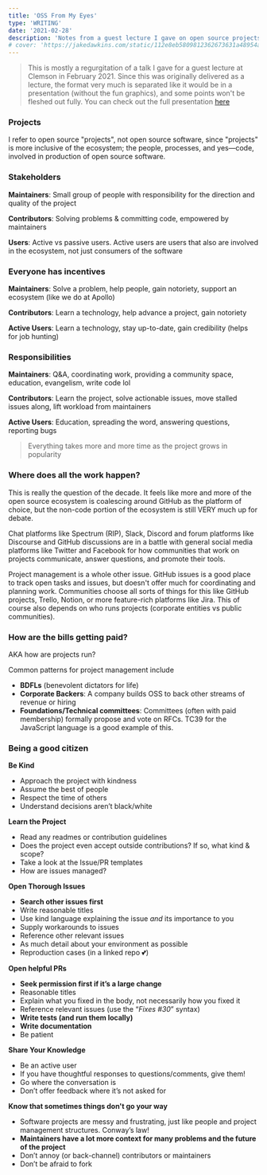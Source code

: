 ```yaml
---
title: 'OSS From My Eyes'
type: 'WRITING'
date: '2021-02-28'
description: 'Notes from a guest lecture I gave on open source projects'
# cover: 'https://jakedawkins.com/static/112e8eb5809812362673631a48954af9/d2602/front.jpg'
---
```


> This is mostly a regurgitation of a talk I gave for a guest lecture at Clemson in February 2021. Since this was originally delivered as a lecture, the format very much is separated like it would be in a presentation (without the fun graphics), and some points won't be fleshed out fully. You can check out the full presentation [here](./presentation.pdf)

### Projects

I refer to open source "projects", not open source software, since "projects" is more inclusive of the ecosystem; the people, processes, and yes—code, involved in production of open source software.

### Stakeholders

**Maintainers**: Small group of people with responsibility for the direction and quality of the project

**Contributors**: Solving problems & committing code, empowered by maintainers

**Users**: Active vs passive users. Active users are users that also are involved in the ecosystem, not just consumers of the software

### Everyone has incentives

**Maintainers**: Solve a problem, help people, gain notoriety, support an ecosystem (like we do at Apollo)

**Contributors**: Learn a technology, help advance a project, gain notoriety

**Active Users**: Learn a technology, stay up-to-date, gain credibility (helps for job hunting)

### Responsibilities

**Maintainers**: Q&A, coordinating work, providing a community space, education, evangelism, write code lol

**Contributors**: Learn the project, solve actionable issues, move stalled issues along, lift workload from maintainers

**Active Users**: Education, spreading the word, answering questions, reporting bugs

> Everything takes more and more time as the project grows in popularity

### Where does all the work happen?

This is really the question of the decade. It feels like more and more of the open source ecosystem is coalescing around GitHub as the platform of choice, but the non-code portion of the ecosystem is still VERY much up for debate.

Chat platforms like Spectrum (RIP), Slack, Discord and forum platforms like Discourse and GitHub discussions are in a battle with general social media platforms like Twitter and Facebook for how communities that work on projects communicate, answer questions, and promote their tools.

Project management is a whole other issue. GitHub issues is a good place to track open tasks and issues, but doesn't offer much for coordinating and planning work. Communities choose all sorts of things for this like GitHub projects, Trello, Notion, or more feature-rich platforms like Jira. This of course also depends on who runs projects (corporate entities vs public communities).

### How are the bills getting paid?

AKA how are projects run?

Common patterns for project management include

- **BDFLs** (benevolent dictators for life)
- **Corporate Backers**: A company builds OSS to back other streams of revenue or hiring
- **Foundations/Technical committees**: Committees (often with paid membership) formally propose and vote on RFCs. TC39 for the JavaScript language is a good example of this.

### Being a good citizen

**Be Kind**

- Approach the project with kindness
- Assume the best of people
- Respect the time of others
- Understand decisions aren’t black/white

**Learn the Project**

- Read any readmes or contribution guidelines
- Does the project even accept outside contributions? If so, what kind & scope?
- Take a look at the Issue/PR templates
- How are issues managed?

**Open Thorough Issues**

- **Search other issues first**
- Write reasonable titles
- Use kind language explaining the issue _and_ its importance to you
- Supply workarounds to issues
- Reference other relevant issues
- As much detail about your environment as possible
- Reproduction cases (in a linked repo 💕)

**Open helpful PRs**

- **Seek permission first if it’s a large change**
- Reasonable titles
- Explain what you fixed in the body, not necessarily how you fixed it
- Reference relevant issues (use the “_Fixes #30_” syntax)
- **Write tests (and run them locally)**
- **Write documentation**
- Be patient

**Share Your Knowledge**

- Be an active user
- If you have thoughtful responses to questions/comments, give them!
- Go where the conversation is
- Don’t offer feedback where it’s not asked for

**Know that sometimes things don't go your way**

- Software projects are messy and frustrating, just like people and project management structures. Conway’s law!
- **Maintainers have a lot more context for many problems and the future of the project**
- Don’t annoy (or back-channel) contributors or maintainers
- Don’t be afraid to fork
